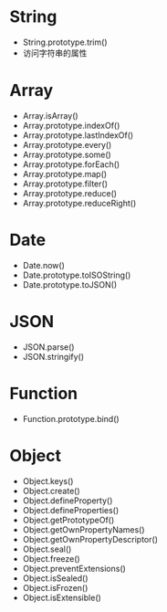# String

- String.prototype.trim()
- 访问字符串的属性

# Array

- Array.isArray()
- Array.prototype.indexOf()
- Array.prototype.lastIndexOf()
- Array.prototype.every()
- Array.prototype.some()
- Array.prototype.forEach()
- Array.prototype.map()
- Array.prototype.filter()
- Array.prototype.reduce()
- Array.prototype.reduceRight()

# Date

- Date.now()
- Date.prototype.toISOString()
- Date.prototype.toJSON()

# JSON

- JSON.parse()
- JSON.stringify()

# Function

- Function.prototype.bind()

# Object

- Object.keys()
- Object.create()
- Object.defineProperty()
- Object.defineProperties()
- Object.getPrototypeOf()
- Object.getOwnPropertyNames()
- Object.getOwnPropertyDescriptor()
- Object.seal()
- Object.freeze()
- Object.preventExtensions()
- Object.isSealed()
- Object.isFrozen()
- Object.isExtensible()
